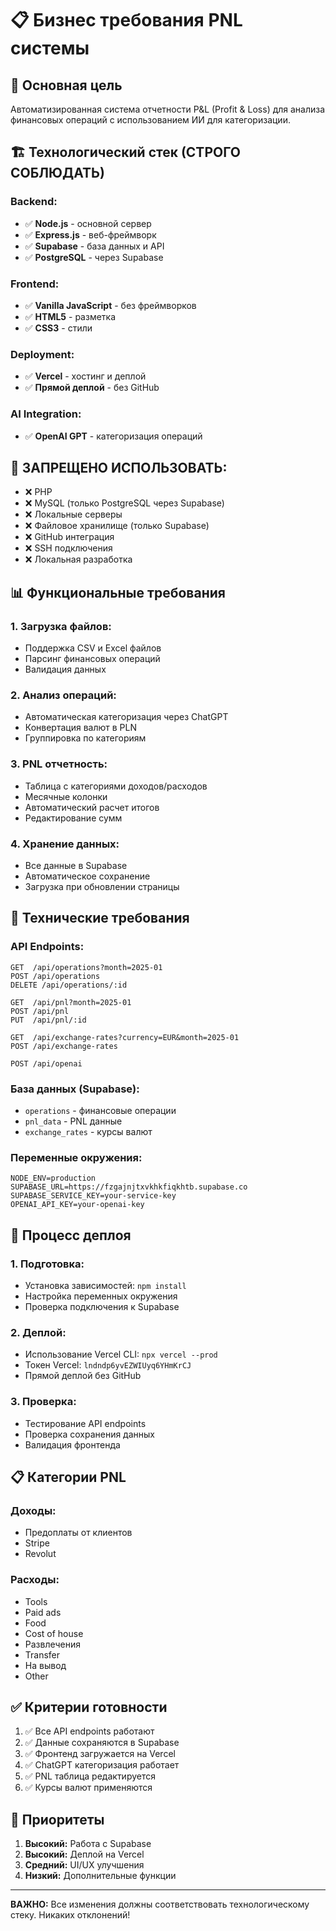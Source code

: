 # 📋 Бизнес требования PNL системы

## 🎯 **Основная цель**
Автоматизированная система отчетности P&L (Profit & Loss) для анализа финансовых операций с использованием ИИ для категоризации.

## 🏗️ **Технологический стек (СТРОГО СОБЛЮДАТЬ)**

### **Backend:**
- ✅ **Node.js** - основной сервер
- ✅ **Express.js** - веб-фреймворк
- ✅ **Supabase** - база данных и API
- ✅ **PostgreSQL** - через Supabase

### **Frontend:**
- ✅ **Vanilla JavaScript** - без фреймворков
- ✅ **HTML5** - разметка
- ✅ **CSS3** - стили

### **Deployment:**
- ✅ **Vercel** - хостинг и деплой
- ✅ **Прямой деплой** - без GitHub

### **AI Integration:**
- ✅ **OpenAI GPT** - категоризация операций

## 🚫 **ЗАПРЕЩЕНО ИСПОЛЬЗОВАТЬ:**
- ❌ PHP
- ❌ MySQL (только PostgreSQL через Supabase)
- ❌ Локальные серверы
- ❌ Файловое хранилище (только Supabase)
- ❌ GitHub интеграция
- ❌ SSH подключения
- ❌ Локальная разработка

## 📊 **Функциональные требования**

### **1. Загрузка файлов:**
- Поддержка CSV и Excel файлов
- Парсинг финансовых операций
- Валидация данных

### **2. Анализ операций:**
- Автоматическая категоризация через ChatGPT
- Конвертация валют в PLN
- Группировка по категориям

### **3. PNL отчетность:**
- Таблица с категориями доходов/расходов
- Месячные колонки
- Автоматический расчет итогов
- Редактирование сумм

### **4. Хранение данных:**
- Все данные в Supabase
- Автоматическое сохранение
- Загрузка при обновлении страницы

## 🔧 **Технические требования**

### **API Endpoints:**
```
GET  /api/operations?month=2025-01
POST /api/operations
DELETE /api/operations/:id

GET  /api/pnl?month=2025-01
POST /api/pnl
PUT  /api/pnl/:id

GET  /api/exchange-rates?currency=EUR&month=2025-01
POST /api/exchange-rates

POST /api/openai
```

### **База данных (Supabase):**
- `operations` - финансовые операции
- `pnl_data` - PNL данные
- `exchange_rates` - курсы валют

### **Переменные окружения:**
```env
NODE_ENV=production
SUPABASE_URL=https://fzgajnjtxvkhkfiqkhtb.supabase.co
SUPABASE_SERVICE_KEY=your-service-key
OPENAI_API_KEY=your-openai-key
```

## 🚀 **Процесс деплоя**

### **1. Подготовка:**
- Установка зависимостей: `npm install`
- Настройка переменных окружения
- Проверка подключения к Supabase

### **2. Деплой:**
- Использование Vercel CLI: `npx vercel --prod`
- Токен Vercel: `lndndp6yvEZWIUyq6YHmKrCJ`
- Прямой деплой без GitHub

### **3. Проверка:**
- Тестирование API endpoints
- Проверка сохранения данных
- Валидация фронтенда

## 📋 **Категории PNL**

### **Доходы:**
- Предоплаты от клиентов
- Stripe
- Revolut

### **Расходы:**
- Tools
- Paid ads
- Food
- Cost of house
- Развлечения
- Transfer
- На вывод
- Other

## ✅ **Критерии готовности**

1. ✅ Все API endpoints работают
2. ✅ Данные сохраняются в Supabase
3. ✅ Фронтенд загружается на Vercel
4. ✅ ChatGPT категоризация работает
5. ✅ PNL таблица редактируется
6. ✅ Курсы валют применяются

## 🎯 **Приоритеты**

1. **Высокий:** Работа с Supabase
2. **Высокий:** Деплой на Vercel
3. **Средний:** UI/UX улучшения
4. **Низкий:** Дополнительные функции

---

**ВАЖНО:** Все изменения должны соответствовать технологическому стеку. Никаких отклонений!


